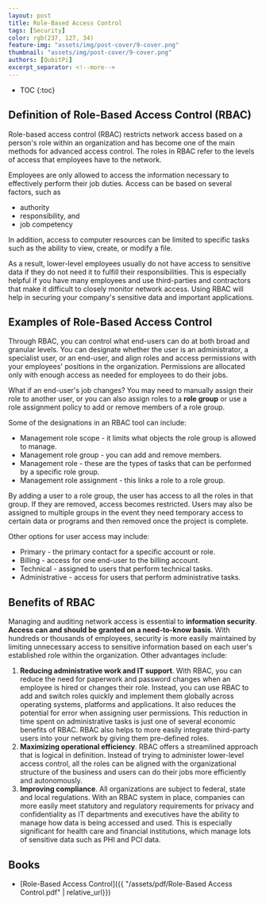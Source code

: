 ```yaml
---
layout: post
title: Role-Based Access Control
tags: [Security]
color: rgb(237, 127, 34)
feature-img: "assets/img/post-cover/9-cover.png"
thumbnail: "assets/img/post-cover/9-cover.png"
authors: [QubitPi]
excerpt_separator: <!--more-->
---
```


<!--more-->

* TOC
{:toc}

## Definition of Role-Based Access Control (RBAC)

Role-based access control (RBAC) restricts network access based on a person's role within an organization and has
become one of the main methods for advanced access control. The roles in RBAC refer to the levels of access that
employees have to the network.

Employees are only allowed to access the information necessary to effectively perform their job duties. Access can be
based on several factors, such as

* authority
* responsibility, and
* job competency
  
In addition, access to computer resources can be limited to specific tasks such as the ability to view, create, or
modify a file.

As a result, lower-level employees usually do not have access to sensitive data if they do not need it to fulfill their
responsibilities. This is especially helpful if you have many employees and use third-parties and contractors that make
it difficult to closely monitor network access. Using RBAC will help in securing your company's sensitive data and
important applications.

## Examples of Role-Based Access Control

Through RBAC, you can control what end-users can do at both broad and granular levels. You can designate whether the
user is an administrator, a specialist user, or an end-user, and align roles and access permissions with your employees'
positions in the organization. Permissions are allocated only with enough access as needed for employees to do their
jobs.

What if an end-user's job changes? You may need to manually assign their role to another user, or you can also assign
roles to a **role group** or use a role assignment policy to add or remove members of a role group.

Some of the designations in an RBAC tool can include:

* Management role scope - it limits what objects the role group is allowed to manage.
* Management role group - you can add and remove members.
* Management role - these are the types of tasks that can be performed by a specific role group.
* Management role assignment - this links a role to a role group.

By adding a user to a role group, the user has access to all the roles in that group. If they are removed, access
becomes restricted. Users may also be assigned to multiple groups in the event they need temporary access to certain
data or programs and then removed once the project is complete.

Other options for user access may include:

* Primary - the primary contact for a specific account or role.
* Billing - access for one end-user to the billing account.
* Technical - assigned to users that perform technical tasks.
* Administrative - access for users that perform administrative tasks.

## Benefits of RBAC

Managing and auditing network access is essential to **information security**. **Access can and should be granted on a
need-to-know basis**. With hundreds or thousands of employees, security is more easily maintained by limiting
unnecessary access to sensitive information based on each user's established role within the organization. Other
advantages include:

1. **Reducing administrative work and IT support**. With RBAC, you can reduce the need for paperwork and password
   changes when an employee is hired or changes their role. Instead, you can use RBAC to add and switch roles quickly
   and implement them globally across operating systems, platforms and applications. It also reduces the potential for
   error when assigning user permissions. This reduction in time spent on administrative tasks is just one of several
   economic benefits of RBAC. RBAC also helps to more easily integrate third-party users into your network by giving
   them pre-defined roles.
2. **Maximizing operational efficiency**. RBAC offers a streamlined approach that is logical in definition. Instead of
   trying to administer lower-level access control, all the roles can be aligned with the organizational structure of
   the business and users can do their jobs more efficiently and autonomously.
3. **Improving compliance**. All organizations are subject to federal, state and local regulations. With an RBAC system
   in place, companies can more easily meet statutory and regulatory requirements for privacy and confidentiality as IT
   departments and executives have the ability to manage how data is being accessed and used. This is especially
   significant for health care and financial institutions, which manage lots of sensitive data such as PHI and PCI data.

## Books

* [Role-Based Access Control]({{ "/assets/pdf/Role-Based Access Control.pdf" | relative_url}})

